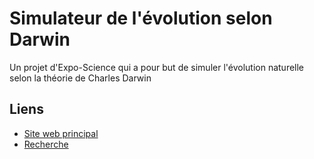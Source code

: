 # Simulateur de l'évolution selon Darwin

Un projet d'Expo-Science qui a pour but de simuler l'évolution naturelle selon la théorie de Charles Darwin

## Liens

- [Site web principal](https://smartineau.me/simulateur-evolution-darwin)
- [Recherche](https://smartineau.me/simulateur-evolution-darwin/recherche)
